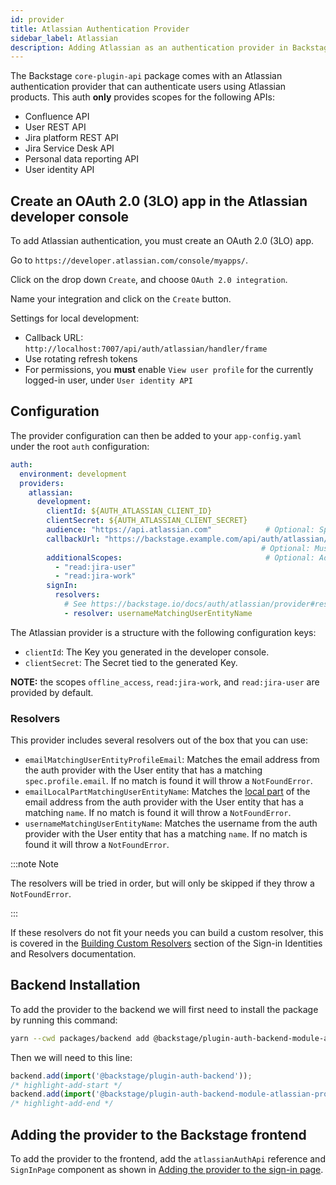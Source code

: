 ```yaml
---
id: provider
title: Atlassian Authentication Provider
sidebar_label: Atlassian
description: Adding Atlassian as an authentication provider in Backstage
---
```


The Backstage `core-plugin-api` package comes with an Atlassian authentication
provider that can authenticate users using Atlassian products. This auth
**only** provides scopes for the following APIs:

- Confluence API
- User REST API
- Jira platform REST API
- Jira Service Desk API
- Personal data reporting API
- User identity API

## Create an OAuth 2.0 (3LO) app in the Atlassian developer console

To add Atlassian authentication, you must create an OAuth 2.0 (3LO) app.

Go to `https://developer.atlassian.com/console/myapps/`.

Click on the drop down `Create`, and choose `OAuth 2.0 integration`.

Name your integration and click on the `Create` button.

Settings for local development:

- Callback URL: `http://localhost:7007/api/auth/atlassian/handler/frame`
- Use rotating refresh tokens
- For permissions, you **must** enable `View user profile` for the currently
  logged-in user, under `User identity API`

## Configuration

The provider configuration can then be added to your `app-config.yaml` under the
root `auth` configuration:

```yaml
auth:
  environment: development
  providers:
    atlassian:
      development:
        clientId: ${AUTH_ATLASSIAN_CLIENT_ID}
        clientSecret: ${AUTH_ATLASSIAN_CLIENT_SECRET}
        audience: "https://api.atlassian.com"            # Optional: Specifies the intended recipient of tokens
        callbackUrl: "https://backstage.example.com/api/auth/atlassian/handler/frame" 
                                                        # Optional: Must match the redirect URL set in Atlassian OAuth settings.
        additionalScopes:                                # Optional: Additional permissions requested from Atlassian.
          - "read:jira-user"
          - "read:jira-work"
        signIn:
          resolvers:
            # See https://backstage.io/docs/auth/atlassian/provider#resolvers for more resolvers
            - resolver: usernameMatchingUserEntityName
```

The Atlassian provider is a structure with the following configuration keys:

- `clientId`: The Key you generated in the developer console.
- `clientSecret`: The Secret tied to the generated Key.

**NOTE:** the scopes `offline_access`, `read:jira-work`, and `read:jira-user` are provided by default.

### Resolvers

This provider includes several resolvers out of the box that you can use:

- `emailMatchingUserEntityProfileEmail`: Matches the email address from the auth provider with the User entity that has a matching `spec.profile.email`. If no match is found it will throw a `NotFoundError`.
- `emailLocalPartMatchingUserEntityName`: Matches the [local part](https://en.wikipedia.org/wiki/Email_address#Local-part) of the email address from the auth provider with the User entity that has a matching `name`. If no match is found it will throw a `NotFoundError`.
- `usernameMatchingUserEntityName`: Matches the username from the auth provider with the User entity that has a matching `name`. If no match is found it will throw a `NotFoundError`.

:::note Note

The resolvers will be tried in order, but will only be skipped if they throw a `NotFoundError`.

:::

If these resolvers do not fit your needs you can build a custom resolver, this is covered in the [Building Custom Resolvers](../identity-resolver.md#building-custom-resolvers) section of the Sign-in Identities and Resolvers documentation.

## Backend Installation

To add the provider to the backend we will first need to install the package by running this command:

```bash title="from your Backstage root directory"
yarn --cwd packages/backend add @backstage/plugin-auth-backend-module-atlassian-provider
```

Then we will need to this line:

```ts title="in packages/backend/src/index.ts"
backend.add(import('@backstage/plugin-auth-backend'));
/* highlight-add-start */
backend.add(import('@backstage/plugin-auth-backend-module-atlassian-provider'));
/* highlight-add-end */
```

## Adding the provider to the Backstage frontend

To add the provider to the frontend, add the `atlassianAuthApi` reference and
`SignInPage` component as shown in
[Adding the provider to the sign-in page](../index.md#sign-in-configuration).
